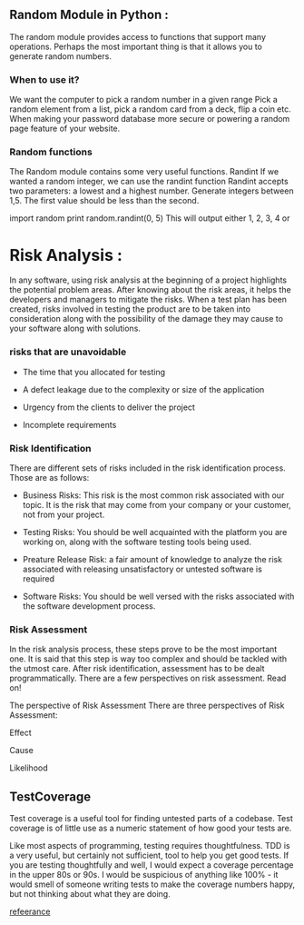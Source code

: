 ## Random Module in Python :

The random module provides access to functions that support many operations. Perhaps the most important thing is that it allows you to generate random numbers. 


### When to use it? 

We want the computer to pick a random number in a given range Pick a random element from a list, pick a random card from a deck, flip a coin etc. When making your password database more secure or powering a random page feature of your website.


### Random functions
The Random module contains some very useful functions.
Randint
If we wanted a random integer, we can use the randint function Randint accepts two parameters: a lowest and a highest number. Generate integers between 1,5. The first value should be less than the second.

import random
print random.randint(0, 5)
This will output either 1, 2, 3, 4 or 

# Risk Analysis :

In any software, using risk analysis at the beginning of a project highlights the potential problem areas. After knowing about the risk areas, it helps the developers and managers to mitigate the risks. When a test plan has been created, risks involved in testing the product are to be taken into consideration along with the possibility of the damage they may cause to your software along with solutions.

### risks that are unavoidable 

* The time that you allocated for testing

* A defect leakage due to the complexity or size of the application

* Urgency from the clients to deliver the project

* Incomplete requirements

### Risk Identification
There are different sets of risks included in the risk identification process. Those are as follows:

* Business Risks: This risk is the most common risk associated with our topic. It is the risk that may come from your company or your customer, not from your project.

* Testing Risks: You should be well acquainted with the platform you are working on, along with the software testing tools being used.

* Preature Release Risk: a fair amount of knowledge to analyze the risk associated with releasing unsatisfactory or untested software is required

* Software Risks: You should be well versed with the risks associated with the software development process.


### Risk Assessment
In the risk analysis process, these steps prove to be the most important one. It is said that this step is way too complex and should be tackled with the utmost care. After risk identification, assessment has to be dealt programmatically. There are a few perspectives on risk assessment. Read on!

The perspective of Risk Assessment
There are three perspectives of Risk Assessment:

Effect

Cause

Likelihood


## TestCoverage 

Test coverage is a useful tool for finding untested parts of a codebase. Test coverage is of little use as a numeric statement of how good your tests are.

Like most aspects of programming, testing requires thoughtfulness. TDD is a very useful, but certainly not sufficient, tool to help you get good tests. If you are testing thoughtfully and well, I would expect a coverage percentage in the upper 80s or 90s. I would be suspicious of anything like 100% - it would smell of someone writing tests to make the coverage numbers happy, but not thinking about what they are doing.


[refeerance](https://martinfowler.com/bliki/TestCoverage.html)